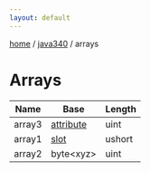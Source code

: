 ```yaml
---
layout: default
---
```


[home](/)  /  [java340](/protocol/java340)  /  arrays

# Arrays

Name | Base | Length
---|---|---
array3 | [attribute](/protocol/java340/types/attribute) | uint
array1 | [slot](/protocol/java340/types/slot) | ushort
array2 | byte&lt;xyz&gt; | uint
